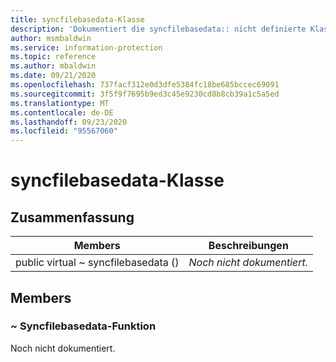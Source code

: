 ```yaml
---
title: syncfilebasedata-Klasse
description: 'Dokumentiert die syncfilebasedata:: nicht definierte Klasse des Microsoft Information Protection (MIP) SDK.'
author: msmbaldwin
ms.service: information-protection
ms.topic: reference
ms.author: mbaldwin
ms.date: 09/21/2020
ms.openlocfilehash: 737facf312e0d3dfe5384fc18be685bccec69091
ms.sourcegitcommit: 3f5f9f7695b9ed3c45e9230cd8b8cb39a1c5a5ed
ms.translationtype: MT
ms.contentlocale: de-DE
ms.lasthandoff: 09/23/2020
ms.locfileid: "95567060"
---
```

# <a name="class-syncfilebasedata"></a>syncfilebasedata-Klasse 
  
## <a name="summary"></a>Zusammenfassung
 Members                        | Beschreibungen                                
--------------------------------|---------------------------------------------
public virtual ~ syncfilebasedata ()  | _Noch nicht dokumentiert._
  
## <a name="members"></a>Members
  
### <a name="syncfilebasedata-function"></a>~ Syncfilebasedata-Funktion
Noch nicht dokumentiert.
